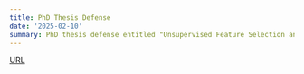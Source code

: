 ```yaml
---
title: PhD Thesis Defense
date: '2025-02-10'
summary: PhD thesis defense entitled "Unsupervised Feature Selection and Deep Subspace Clustering for Exploratory High-Dimensional Cluster Analysis"
---
```

[URL](https://repositorio.ufpe.br/handle/123456789/62451)

